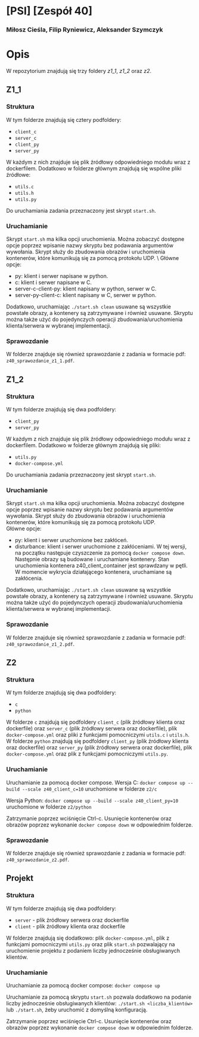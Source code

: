 # [PSI] [Zespół 40]

### Miłosz Cieśla, Filip Ryniewicz, Aleksander Szymczyk

# Opis

W repozytorium znajdują się trzy foldery _z1_1_, _z1_2_ oraz _z2_.

## Z1_1

### Struktura

W tym folderze znajdują się cztery podfoldery:

- `client_c`
- `server_c`
- `client_py`
- `server_py`

W każdym z nich znajduje się plik źródłowy odpowiedniego modułu wraz z dockerfilem. Dodatkowo w folderze głównym znajdują się wspólne pliki źródłowe:

- `utils.c`
- `utils.h`
- `utils.py`

Do uruchamiania zadania przeznaczony jest skrypt `start.sh`.

### Uruchamianie

Skrypt `start.sh` ma kilka opcji uruchomienia. Można zobaczyć dostępne opcje poprzez wpisanie nazwy skryptu bez podawania argumentów wywołania.
Skrypt służy do zbudowania obrazów i uruchomienia kontenerów, które komunikują się za pomocą protokołu UDP. \\
Główne opcje:

- py: klient i serwer napisane w python.
- c: klient i serwer napisane w C.
- server-c-client-py: klient napisany w python, serwer w C.
- server-py-client-c: klient napisany w C, serwer w python.

Dodatkowo, uruchamiając `./start.sh clean` usuwane są wszystkie powstałe obrazy, a kontenery są zatrzymywane i również usuwane. Skryptu można także użyć do pojedynczych operacji zbudowania/uruchomienia klienta/serwera w wybranej implementacji.

### Sprawozdanie

W folderze znajduje się również sprawozdanie z zadania w formacie pdf: `z40_sprawozdanie_z1_1.pdf`.

## Z1_2

### Struktura

W tym folderze znajdują się dwa podfoldery:

- `client_py`
- `server_py`

W każdym z nich znajduje się plik źródłowy odpowiedniego modułu wraz z dockerfilem. Dodatkowo w folderze głównym znajdują się pliki:

- `utils.py`
- `docker-compose.yml`

Do uruchamiania zadania przeznaczony jest skrypt `start.sh`.

### Uruchamianie

Skrypt `start.sh` ma kilka opcji uruchomienia. Można zobaczyć dostępne opcje poprzez wpisanie nazwy skryptu bez podawania argumentów wywołania.
Skrypt służy do zbudowania obrazów i uruchomienia kontenerów, które komunikują się za pomocą protokołu UDP. \
Główne opcje:

- py: klient i serwer uruchomione bez zakłóceń.
- disturbance: klient i serwer uruchomione z zakłóceniami. W tej wersji, na początku następuje czyszczenie za pomocą `docker compose down`. Następnie obrazy są budowane i uruchamiane kontenery. Stan uruchomienia kontenera z40_client_container jest sprawdzany w pętli. W momencie wykrycia działającego kontenera, uruchamiane są zakłócenia.

Dodatkowo, uruchamiając `./start.sh clean` usuwane są wszystkie powstałe obrazy, a kontenery są zatrzymywane i również usuwane. Skryptu można także użyć do pojedynczych operacji zbudowania/uruchomienia klienta/serwera w wybranej implementacji.

### Sprawozdanie

W folderze znajduje się również sprawozdanie z zadania w formacie pdf: `z40_sprawozdanie_z1_2.pdf`.


## Z2
### Struktura

W tym folderze znajdują się dwa podfoldery:

- `c`
- `python`

W folderze `c` znajdują się podfoldery `client_c` (plik źródłowy klienta oraz dockerfile) oraz `server_c` (plik źródłowy serwera oraz dockerfile), plik `docker-compose.yml` oraz pliki z funkcjami pomocniczymi `utils.c` i `utils.h`. \
W folderze `python` znajdują się podfoldery `client_py` (plik źródłowy klienta oraz dockerfile) oraz `server_py` (plik źródłowy serwera oraz dockerfile), plik `docker-compose.yml` oraz plik z funkcjami pomocniczymi `utils.py`.

### Uruchamianie

Uruchamianie za pomocą docker compose.
Wersja C:
`docker compose up --build --scale z40_client_c=10` uruchomione w folderze `z2/c`

Wersja Python:
`docker compose up --build --scale z40_client_py=10` uruchomione w folderze `z2/python`

Zatrzymanie poprzez wciśnięcie Ctrl-c.
Usunięcie kontenerów oraz obrazów poprzez wykonanie `docker compose down` w odpowiednim folderze.

### Sprawozdanie

W folderze znajduje się również sprawozdanie z zadania w formacie pdf: `z40_sprawozdanie_z2.pdf`.

## Projekt
### Struktura

W tym folderze znajdują się dwa podfoldery:

- `server` - plik źródłowy serwera oraz dockerfile
- `client` - plik źródłowy klienta oraz dockerfile

W folderze znajdują się dodatkowo: plik `docker-compose.yml`, plik z funkcjami pomocniczymi `utils.py` oraz plik `start.sh` pozwalający na uruchomienie projektu z podaniem liczby jednocześnie obsługiwanych klientów.

### Uruchamianie

Uruchamianie za pomocą docker compose:
`docker compose up`

Uruchamianie za pomocą skryptu `start.sh` pozwala dodatkowo na podanie liczby jednocześnie obsługiwanych klientów:
`./start.sh <liczba_klientów>` lub `./start.sh`, żeby uruchomić z domyślną konfiguracją.

Zatrzymanie poprzez wciśnięcie Ctrl-c.
Usunięcie kontenerów oraz obrazów poprzez wykonanie `docker compose down` w odpowiednim folderze.

<!-- ### Sprawozdanie

W folderze znajduje się również sprawozdanie z zadania w formacie pdf: `z40_sprawozdanie_z2.pdf`. -->
